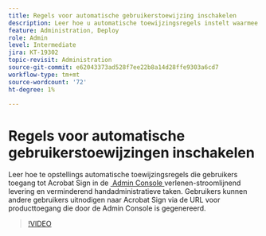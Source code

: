 ```yaml
---
title: Regels voor automatische gebruikerstoewijzing inschakelen
description: Leer hoe u automatische toewijzingsregels instelt waarmee gebruikers toegang krijgen tot Acrobat Sign in de Admin Console
feature: Administration, Deploy
role: Admin
level: Intermediate
jira: KT-19302
topic-revisit: Administration
source-git-commit: e62043373ad528f7ee22b8a14d28ffe9303a6cd7
workflow-type: tm+mt
source-wordcount: '72'
ht-degree: 1%

---
```


# Regels voor automatische gebruikerstoewijzingen inschakelen

Leer hoe te opstellings automatische toewijzingsregels die gebruikers toegang tot Acrobat Sign in de [&#x200B; Admin Console &#x200B;](https://adminconsole.adobe.com/) verlenen-stroomlijnend levering en verminderend handadministratieve taken. Gebruikers kunnen andere gebruikers uitnodigen naar Acrobat Sign via de URL voor producttoegang die door de Admin Console is gegenereerd.

>[!VIDEO](https://video.tv.adobe.com/v/3475290?quality=12&learn=on&hidetitle=true&captions=dut)
